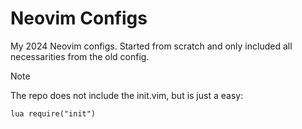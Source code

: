 # Neovim Configs

My 2024 Neovim configs. Started from scratch and only included all necessarities from the old config. 

> [!NOTE]
> The repo does not include the init.vim, but is just a easy:

```vim
lua require("init")
```

